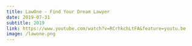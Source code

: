 ```yaml
---
title: LawOne - Find Your Dream Lawyer
date: 2019-07-31
subtitle: 2019
link: https://www.youtube.com/watch?v=RCrhkchLtFA&feature=youtu.be
image: /lawone.png
---
```


